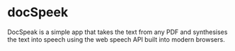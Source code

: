 # docSpeek

DocSpeak is a simple app that takes the text from any PDF and synthesises the text into speech using the web speech API built into modern browsers.
